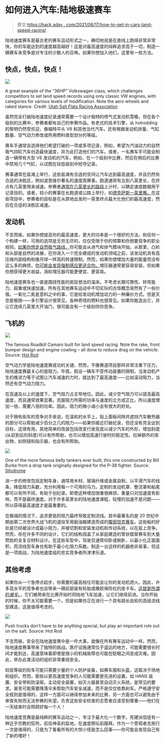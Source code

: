 # 如何进入汽车:陆地极速赛车

> 原文:[https://hack aday . com/2021/06/17/how-to-get-in-cars-land-speed-racing/](https://hackaday.com/2021/06/17/how-to-get-into-cars-land-speed-racing/)

陆地速度赛车是最古老的赛车运动形式之一，确切地说是在直线上跑得非常非常快。你的车能达到的速度越高越好！这是对最高速度的纯粹追求高于一切，制造一辆赛车来竞争是对专注的少数人的召唤。如果你想加入他们，这里有一些方法。

## 快点，快点，快点！

![](../Images/151b643a8aed65eba0bfb7b9b771e654.png)

A great example of the “36HP” Volkswagen class, which challenges competitors to set land speed records using only classic VW engines, with categories for various levels of modification. Note the aero wheels and raked stance. Credit: [Utah Salt Flats Racing Association](https://saltflats.com/36_HP.html)

虽然完全打破陆地速度纪录通常需要一个设计独特的喷气式发动机雪橇，但在各个级别的比赛中，参赛者都有自己的参赛作品。有老式的技术引擎，从 hotrodding 的黎明仍然受欢迎，像福特平头 V8 和其他当代汽车。还有根据发动机排量、气缸数量、空气动力修改或所用燃料类型划分的等级。

赛车手通常会选择他们希望打破的一项或多项记录，例如，希望为汽油动力的自然吸气四缸汽车创造最快速度，并为此打造他们的汽车。或者，一名赛车手可能会制造一辆带有大型 V8 发动机的汽车，例如，在一个级别中比赛，然后在稍后的比赛中禁用几个气缸，以试图在较低级别中抢夺记录。

赛事通常在盐滩上举行，这些盐滩有合适的空间让汽车达到最高速度，并且仍然有合适的决胜区，例如波恩维尔著名的速度周赛事。跑道通常有五到八英里长，在终点有几英里用来减速。参赛者[通常在几英里长的路段](https://www.hotrod.com/articles/hrdp-0912-bonneville-speed-week/)上计时，以确定速度数据用于记录目的。或者，较小的赛事在长跑道或公路上举行，如[德克萨斯一英里赛。](https://texasmile.net/about-us/)在这些项目中，参赛者的目标是在从原地出发的一英里终点最大化他们的最高速度，然后在合适的决胜区减速。

## 发动机

不言而喻，如果你想提高你的最高速度，更大的功率是一个很好的方法。和任何一个构建一样，可用的选项是无穷无尽的，仅仅受限于你的预算和你想要竞争的职业规则。[如果你想走自然吸气路线，](https://hackaday.com/2020/05/19/how-to-get-into-cars-nat-atmo-engine-mods/)你可能会从进气和排气模块开始。从那里，凸轮和头部是自然的进展，在你进入一个完全建成的发动机领域之前，该发动机具有高压缩内部结构和像月球一样高的转速限制。然而，如果你想增加大量的能量而没有这么多的麻烦，[你可能会发现强制感应更适合你。](https://hackaday.com/2020/04/16/how-to-get-into-cars-forced-induction/)增压器通常更容易安装，但如果你想获得更大收益，涡轮增压器可能更便宜、更容易。

陆地速度赛车也一直是围绕性能的疯狂想法的温床。不考虑长期可靠性、转弯能力、超重或快速加速，所有在其他赛车运动中不切实际的古怪概念突然有了一些价值。一氧化二氮是意料之中的事，它是给发动机增加动力的一种廉价方式。但是天空是极限——多引擎设计很常见，各种奇怪的燃料也很常见。如果你能造出它，并让它连续几英里大开油门，很可能会有一个级别供你竞争。

## 飞机的

![](../Images/e6f44fafa9dae2c52904c3fd8acc804b.png)

The famous Roadkill Camaro built for land speed racing. Note the rake, front bumper design and engine cowling – all done to reduce drag on the vehicle. Source: [Hot Rod](https://www.hotrod.com/articles/roadkill-episode-20-chasing-a-landspeed-record-at-bonneville-with-a-1100hp-camaro/)

空气动力学是陆地速度赛成功的关键。然而，不像赛道项目那样非常注重下压力，陆地速度赛最关心的是阻力。毕竟，假设一辆车不受传动装置的限制，当发动机产生的推进力等于试图让汽车减速的力时，就达到了最高速度——比如滚动阻力，当然还有空气动力阻力。

在高速及以上的速度下，空气阻力占主导地位。因此，减少空气阻力可以提高最高速度，而且通常效果显著。克服阻力所需的功率与速度的立方成正比，所以速度增加一倍，需要八倍的功率。因此，阻力的微小减小会有很大的好处。

对于拥有街车的竞争对手来说，在温和的水平上，贴上面板间隙并遮挡汽车散热器的部分可以帮助减少百分之几的阻力——如果你接近打破纪录，但还没有完全达到目标，这很有用。其他简单的改装包括改变行驶高度以减少汽车的外形，增加斜度(从前到后的斜度)可以有所帮助，也可以增加高速行驶时的稳定性。拉掉额外的突出物，如侧镜和指示器，也会有所帮助。

![](../Images/1f993a84739e3b21342ec7db57435fba.png)

One of the more famous belly tankers ever built, this one constructed by Bill Burke from a drop tank originally designed for the P-38 fighter. Source: [Silodrome](https://silodrome.com/so-cal-speed-shop-special-belly-tank-racer/)

进一步的修改包括定制车身，通常用木材、玻璃纤维或金属自制，以平滑汽车的线条，降低阻力系数，充分利用每一个可用的马力。定制的发动机罩、整流罩和船尾都可以有所不同，有助于创纪录。即使这种增加很重很麻烦，重量只对加速度有影响，而不是最终速度。对于许多英里长的陆地速度课程，较慢的加速不是问题——所以获得最高速度才是最重要的。

在极端的情况下，追求更低的阻力最终导致定制流线。其中最著名的是 20 世纪中期由第二次世界大战飞机的退役军用副油箱建造而成的[腹部坦克赛车](https://www.motortrend.com/news/belly-tank-racer/)。这些船的好处是已经被设计成最小阻力，并被切割和安装发动机和传动系统，以在盐上竞争。然而，存在许多不同的设计，它们的结构涵盖了从家庭建造的管状框架赛车到大量赞助的全复合材料设计。在这些车型中，驾驶员通常仰卧或俯卧，以最小化正面面积，而流线型车身也有助于最小化阻力系数。制造一台这样的机器绝非易事，但这是一项挑战，为陆地速度组的忠实竞争者所津津乐道。

## 其他考虑

如果你从一个急停点起步，你需要的最高档位可能会让你的发动机熄火。因此，许多高水平的竞争者也会带来一辆前部装有轮胎或橡胶保险杠的皮卡车。[这就是所谓的*推车*、](https://www.ford-trucks.com/how-tos/slideshows/ford-push-trucks-of-the-bonneville-salt-flats-518473)，它们被用来在比赛开始时将陆地飞车加速，让它们继续前进。当你开始的时候，你不太可能需要一个，但是如果你正在进行一个具有超长齿轮的高级流线型建造，这是值得考虑的。

![](../Images/f1b5ca092f410a507f8be9f99ca6e265.png)

Push trucks don’t have to be anything special, but play an important role out on the salt. Source: Hot Rod

不言而喻，安全在陆地速度赛中是一件大事，就像在所有赛车运动中一样。然而，陆地速度赛事带来了独特的挑战。医疗设施通常位于遥远的地方，可能需要很长时间才能到达，高速意味着即使是很小的机械故障也可能在眨眼之间变成灾难。因此，举办此类活动的组织非常重视安全。

较低等级的街车可能只需要少量的个人防护装备，如赛车服和头盔，这取决于场地和组织。然而，那些以更高速度竞争的人可能需要更先进的设置，如 HANS 装置、安全带和防滚架。主动安全装置，如灭火器甚至自动灭火系统，是常见的要求。甚至可能需要降落伞来帮助汽车安全减速，而不是仅仅依靠刹车。严格遵守安全规则是值得的，这样一方面可以继续参加未来的比赛，另一方面也可以避免由于审查失败而无法参赛的失望。负责这些安全检查的志愿者应该受到尊重——他们在一天结束时会照顾好每一个人！

陆地速度竞赛是最纯粹的赛车运动之一，专注于最大化一个数字。死硬派信徒有一种近乎宗教的狂热，前往神圣的盐地，在速度祭坛前膜拜。作为一个旁观者去旅行一次是值得的，只是为了看看所有的大惊小怪是怎么回事——你可能会发现自己有了新的嗜好！